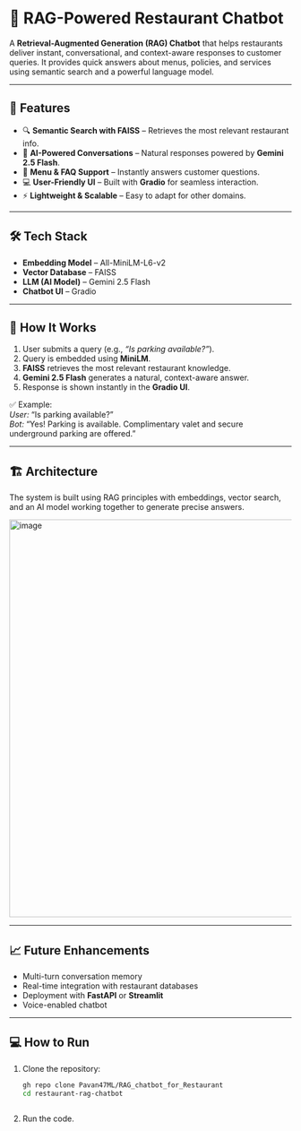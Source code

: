 # 🍴 RAG-Powered Restaurant Chatbot  
 
A **Retrieval-Augmented Generation (RAG) Chatbot** that helps restaurants deliver instant, conversational, and context-aware responses to customer queries. It provides quick answers about menus, policies, and services using semantic search and a powerful language model.  
 
---
 
## 🚀 Features  
- 🔍 **Semantic Search with FAISS** – Retrieves the most relevant restaurant info.  
- 🤖 **AI-Powered Conversations** – Natural responses powered by **Gemini 2.5 Flash**.  
- 📖 **Menu & FAQ Support** – Instantly answers customer questions.  
- 💻 **User-Friendly UI** – Built with **Gradio** for seamless interaction.  
- ⚡ **Lightweight & Scalable** – Easy to adapt for other domains.  
 
---
 
## 🛠️ Tech Stack  
- **Embedding Model** – All-MiniLM-L6-v2  
- **Vector Database** – FAISS  
- **LLM (AI Model)** – Gemini 2.5 Flash  
- **Chatbot UI** – Gradio  
 
---
 
## 📄 How It Works  
1. User submits a query (e.g., *“Is parking available?”*).  
2. Query is embedded using **MiniLM**.  
3. **FAISS** retrieves the most relevant restaurant knowledge.  
4. **Gemini 2.5 Flash** generates a natural, context-aware answer.  
5. Response is shown instantly in the **Gradio UI**.  
 
✅ Example:  
*User:* “Is parking available?”  
*Bot:* “Yes! Parking is available. Complimentary valet and secure underground parking are offered.”  
 
---
 
## 🏗️ Architecture  
 
The system is built using RAG principles with embeddings, vector search, and an AI model working together to generate precise answers.  
 
<img width="1485" height="710" alt="image" src="https://github.com/user-attachments/assets/98b814b3-e124-45df-a16e-9bc03d8c3c33" />
 
 
---
 
## 📈 Future Enhancements  
- Multi-turn conversation memory  
- Real-time integration with restaurant databases  
- Deployment with **FastAPI** or **Streamlit**  
- Voice-enabled chatbot  
 
---
 
## 💻 How to Run  
1. Clone the repository:
   ```bash
   gh repo clone Pavan47ML/RAG_chatbot_for_Restaurant
   cd restaurant-rag-chatbot
 
2. Run the code.
 
